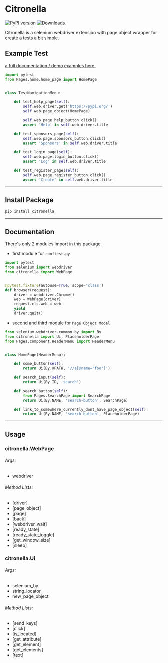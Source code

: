 # Citronella

[![PyPI version](https://badge.fury.io/py/citronella.svg)](https://badge.fury.io/py/citronella)
[![Downloads](https://pepy.tech/badge/citronella)](https://pepy.tech/project/citronella)

Citronella is a selenium webdriver extension with page object wrapper for create a tests a bit simple.

## Example Test
[a full documentation / demo examples here.](https://github.com/heyclore/citronella/tree/main/example)

```python
import pytest
from Pages.home.home_page import HomePage


class TestNavigationMenu:

    def test_help_page(self):
        self.web.driver.get('https://pypi.org/')
        self.web.page_object(HomePage)

        self.web.page.help_button.click()
        assert 'Help' in self.web.driver.title

    def test_sponsors_page(self):
        self.web.page.sponsors_button.click()
        assert 'Sponsors' in self.web.driver.title

    def test_login_page(self):
        self.web.page.login_button.click()
        assert 'Log' in self.web.driver.title

    def test_register_page(self):
        self.web.page.register_button.click()
        assert 'Create' in self.web.driver.title
```

___
## Install Package

```bash
pip install citronella
```

___
## Documentation

There's only 2 modules import in this package.

* first module for `conftest.py`

```python
import pytest
from selenium import webdriver
from citronella import WebPage


@pytest.fixture(autouse=True, scope='class')
def browser(request):
    driver = webdriver.Chrome()
    web = WebPage(driver)
    request.cls.web = web
    yield
    driver.quit()
```

* second and third module for `Page Object Model`

```python
from selenium.webdriver.common.by import By
from citronella import Ui, PlaceholderPage
from Pages.component.HeaderMenu import HeaderMenu


class HomePage(HeaderMenu):

    def some_button(self):
        return Ui(By.XPATH, '//a[@name="foo"]')

    def search_input(self):
        return Ui(By.ID, 'search')

    def search_button(self):
        from Pages.SearchPage import SearchPage
        return Ui(By.NAME, 'search-button', SearchPage)

    def link_to_somewhere_currently_dont_have_page_object(self):
        return Ui(By.NAME, 'search-button', PlaceholderPage)
```

___
## Usage

### citronella.WebPage

###### Args:
- webdriver

###### Method Lists:
- [driver]
- [page_object]
- [page]
- [back]
- [webdriver_wait]
- [ready_state]
- [ready_state_toggle]
- [get_window_size]
- [sleep]

### citronella.Ui

###### Args:
- selenium_by
- string_locator
- new_page_object

###### Method Lists:
- [send_keys]
- [click]
- [is_located]
- [get_attribute]
- [get_element]
- [get_elements]
- [text]
